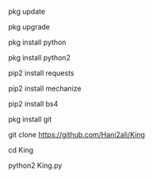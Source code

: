 pkg update

pkg upgrade

pkg install python

pkg install python2

pip2 install requests

 pip2 install mechanize

pip2 install bs4

pkg install git

git clone https://github.com/Hani2ali/King

cd King

python2 King.py
